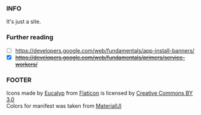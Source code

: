 ### INFO
It's just a site.

### Further reading
- [ ] https://developers.google.com/web/fundamentals/app-install-banners/
- [x] ~~https://developers.google.com/web/fundamentals/primers/service-workers/~~

### FOOTER
Icons made by [Eucalyp](https://www.flaticon.com/authors/eucalyp) from [Flaticon](https://www.flaticon.com/) is licensed by [Creative Commons BY 3.0](http://creativecommons.org/licenses/by/3.0/)\
Colors for manifest was taken from [MaterialUI](https://materialuicolors.co/)
